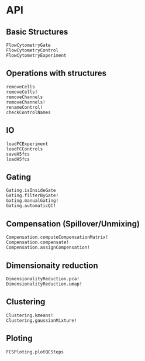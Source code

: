 # API

## Basic Structures

```@docs
FlowCytometryGate
FlowCytometryControl
FlowCytometryExperiment
```

## Operations with structures

```@docs
removeCells
removeCells!
removeChannels
removeChannels!
renameControl!
checkControlNames
```

## IO

```@docs
loadFCExperiment
loadFCControls
saveH5fcs
loadH5fcs
```

## Gating

```@docs
Gating.isInsideGate
Gating.filterByGate!
Gating.manualGating!
Gating.automaticQC!
```

## Compensation (Spillover/Unmixing)

```@docs
Compensation.computeCompensationMatrix!
Compensation.compensate!
Compensation.assignCompensation!
```

## Dimensionaity reduction

```@docs
DimensionalityReduction.pca!
DimensionalityReduction.umap!
```
## Clustering

<!-- Clustering.kmeansTuning
Clustering.agglomerative! -->
```@docs
Clustering.kmeans!
Clustering.gaussianMixture!
```

## Ploting

```@docs
FCSPloting.plotQCSteps
```